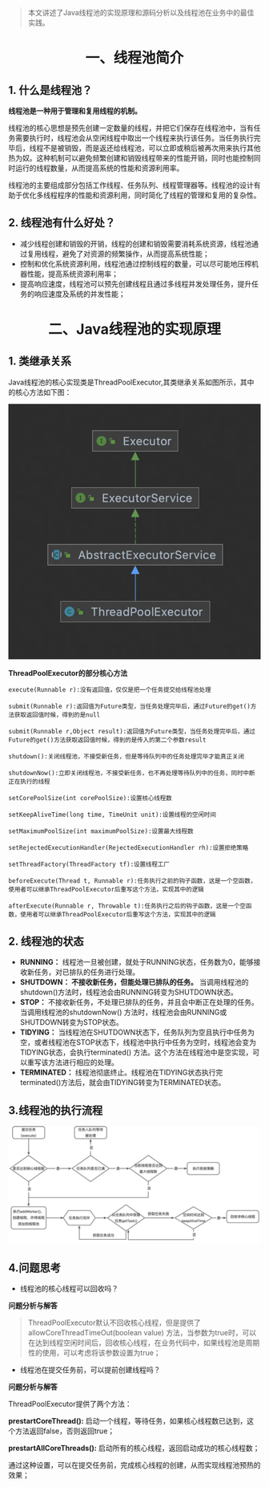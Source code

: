 > 本文讲述了Java线程池的实现原理和源码分析以及线程池在业务中的最佳实践。

# <div style="text-align: center;">一、线程池简介</div>

## 1. 什么是线程池？

**线程池是一种用于管理和复用线程的机制。**

线程池的核心思想是预先创建一定数量的线程，并把它们保存在线程池中，当有任务需要执行时，线程池会从空闲线程中取出一个线程来执行该任务。当任务执行完毕后，线程不是被销毁，而是返还给线程池，可以立即或稍后被再次用来执行其他热为奴。这种机制可以避免频繁创建和销毁线程带来的性能开销，同时也能控制同时运行的线程数量，从而提高系统的性能和资源利用率。

线程池的主要组成部分包括工作线程、任务队列、线程管理器等。线程池的设计有助于优化多线程程序的性能和资源利用，同时简化了线程的管理和复用的复杂性。

## 2. 线程池有什么好处？

+ 减少线程创建和销毁的开销，线程的创建和销毁需要消耗系统资源，线程池通过复用线程，避免了对资源的频繁操作，从而提高系统性能；
+ 控制和优化系统资源利用，线程池通过控制线程的数量，可以尽可能地压榨机器性能，提高系统资源利用率；
+ 提高响应速度，线程池可以预先创建线程且通过多线程并发处理任务，提升任务的响应速度及系统的并发性能；

# <div style="text-align: center;">二、Java线程池的实现原理</div>

## 1. 类继承关系

Java线程池的核心实现类是ThreadPoolExecutor,其类继承关系如图所示，其中的核心方法如下图：

![img.png](images/img.png)

**ThreadPoolExecutor的部分核心方法**

```text
execute(Runnable r):没有返回值，仅仅是把一个任务提交给线程池处理

submit(Runnable r):返回值为Future类型，当任务处理完毕后，通过Future的get()方法获取返回值时候，得到的是null

submit(Runnable r,Object result):返回值为Future类型，当任务处理完毕后，通过Future的get()方法获取返回值时候，得到的是传入的第二个参数result

shutdown():关闭线程池，不接受新任务，但是等待队列中的任务处理完毕才能真正关闭

shutdownNow():立即关闭线程池，不接受新任务，也不再处理等待队列中的任务，同时中断正在执行的线程

setCorePoolSize(int corePoolSize):设置核心线程数

setKeepAliveTime(long time, TimeUnit unit):设置线程的空闲时间

setMaximumPoolSize(int maximumPoolSize):设置最大线程数

setRejectedExecutionHandler(RejectedExecutionHandler rh):设置拒绝策略

setThreadFactory(ThreadFactory tf):设置线程工厂

beforeExecute(Thread t, Runnable r):任务执行之前的钩子函数，这是一个空函数，使用者可以继承ThreadPoolExecutor后重写这个方法，实现其中的逻辑

afterExecute(Runnable r, Throwable t):任务执行之后的钩子函数，这是一个空函数，使用者可以继承ThreadPoolExecutor后重写这个方法，实现其中的逻辑
```

## 2. 线程池的状态

+ **RUNNING：** 线程池一旦被创建，就处于RUNNING状态，任务数为0，能够接收新任务，对已排队的任务进行处理。
+ **SHUTDOWN： 不接收新任务，但能处理已排队的任务。** 当调用线程池的shutdown()方法时，线程池会由RUNNING转变为SHUTDOWN状态。
+ **STOP：** 不接收新任务，不处理已排队的任务，并且会中断正在处理的任务。当调用线程池的shutdownNow()
  方法时，线程池会由RUNNING或SHUTDOWN转变为STOP状态。
+ **TIDYING：**
  当线程池在SHUTDOWN状态下，任务队列为空且执行中任务为空，或者线程池在STOP状态下，线程池中执行中任务为空时，线程池会变为TIDYING状态，会执行terminated()
  方法。这个方法在线程池中是空实现，可以重写该方法进行相应的处理。
+ **TERMINATED：** 线程池彻底终止。线程池在TIDYING状态执行完terminated()方法后，就会由TIDYING转变为TERMINATED状态。

## 3.线程池的执行流程

![img.png](images/img1.png)

## 4.问题思考

+ 线程池的核心线程可以回收吗？

**问题分析与解答**

> ThreadPoolExecutor默认不回收核心线程，但是提供了allowCoreThreadTimeOut(boolean value)
> 方法，当参数为true时，可以在达到线程空闲时间后，回收核心线程，在业务代码中，如果线程池是周期性的使用，可以考虑将该参数设置为true；

+ 线程池在提交任务前，可以提前创建线程吗？

**问题分析与解答**

ThreadPoolExecutor提供了两个方法：

**prestartCoreThread():** 启动一个线程，等待任务，如果核心线程数已达到，这个方法返回false，否则返回true；

**prestartAllCoreThreads():** 启动所有的核心线程，返回启动成功的核心线程数；

通过这种设置，可以在提交任务前，完成核心线程的创建，从而实现线程池预热的效果；

